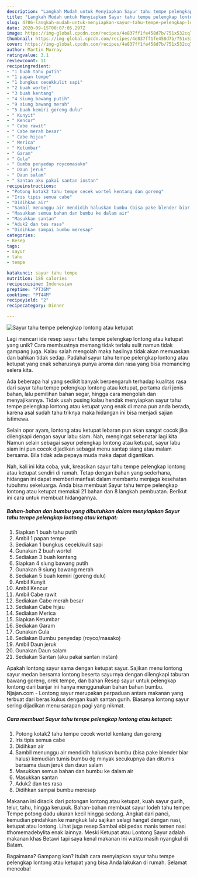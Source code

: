 ```yaml
---
description: "Langkah Mudah untuk Menyiapkan Sayur tahu tempe pelengkap lontong atau ketupat, Lezat"
title: "Langkah Mudah untuk Menyiapkan Sayur tahu tempe pelengkap lontong atau ketupat, Lezat"
slug: 4786-langkah-mudah-untuk-menyiapkan-sayur-tahu-tempe-pelengkap-lontong-atau-ketupat-lezat
date: 2020-09-15T00:07:05.297Z
image: https://img-global.cpcdn.com/recipes/4e837ff1fe458d7b/751x532cq70/sayur-tahu-tempe-pelengkap-lontong-atau-ketupat-foto-resep-utama.jpg
thumbnail: https://img-global.cpcdn.com/recipes/4e837ff1fe458d7b/751x532cq70/sayur-tahu-tempe-pelengkap-lontong-atau-ketupat-foto-resep-utama.jpg
cover: https://img-global.cpcdn.com/recipes/4e837ff1fe458d7b/751x532cq70/sayur-tahu-tempe-pelengkap-lontong-atau-ketupat-foto-resep-utama.jpg
author: Martin Murray
ratingvalue: 3.1
reviewcount: 11
recipeingredient:
- "1 buah tahu putih"
- "1 papan tempe"
- "1 bungkus cecekkulit sapi"
- "2 buah wortel"
- "3 buah kentang"
- "4 siung bawang putih"
- "9 siung bawang merah"
- "5 buah kemiri goreng dulu"
- " Kunyit"
- " Kencur"
- " Cabe rawit"
- " Cabe merah besar"
- " Cabe hijau"
- " Merica"
- " Ketumbar"
- " Garam"
- " Gula"
- " Bumbu penyedap roycomasako"
- " Daun jeruk"
- " Daun salam"
- " Santan aku pakai santan instan"
recipeinstructions:
- "Potong kotak2 tahu tempe cecek wortel kentang dan goreng"
- "Iris tipis semua cabe"
- "Didihkan air"
- "Sambil menunggu air mendidih haluskan bumbu (bisa pake blender biar halus) kemudian tumis bumbu dg minyak secukupnya dan ditumis bersama daun jeruk dan daun salam"
- "Masukkan semua bahan dan bumbu ke dalam air"
- "Masukkan santan"
- "Aduk2 dan tes rasa"
- "Didihkan sampai bumbu meresap"
categories:
- Resep
tags:
- sayur
- tahu
- tempe

katakunci: sayur tahu tempe 
nutrition: 186 calories
recipecuisine: Indonesian
preptime: "PT36M"
cooktime: "PT44M"
recipeyield: "2"
recipecategory: Dinner

---
```



![Sayur tahu tempe pelengkap lontong atau ketupat](https://img-global.cpcdn.com/recipes/4e837ff1fe458d7b/751x532cq70/sayur-tahu-tempe-pelengkap-lontong-atau-ketupat-foto-resep-utama.jpg)

Lagi mencari ide resep sayur tahu tempe pelengkap lontong atau ketupat yang unik? Cara membuatnya memang tidak terlalu sulit namun tidak gampang juga. Kalau salah mengolah maka hasilnya tidak akan memuaskan dan bahkan tidak sedap. Padahal sayur tahu tempe pelengkap lontong atau ketupat yang enak seharusnya punya aroma dan rasa yang bisa memancing selera kita.

Ada beberapa hal yang sedikit banyak berpengaruh terhadap kualitas rasa dari sayur tahu tempe pelengkap lontong atau ketupat, pertama dari jenis bahan, lalu pemilihan bahan segar, hingga cara mengolah dan menyajikannya. Tidak usah pusing kalau hendak menyiapkan sayur tahu tempe pelengkap lontong atau ketupat yang enak di mana pun anda berada, karena asal sudah tahu triknya maka hidangan ini bisa menjadi sajian istimewa.

Selain opor ayam, lontong atau ketupat lebaran pun akan sangat cocok jika dilengkapi dengan sayur labu siam. Nah, mengingat sebenatar lagi kita Namun selain sebagai sayur pelengkap lontong atau ketupat, sayur labu siam ini pun cocok dijadikan sebagai menu santap siang atau malam bersama. Bila tidak ada pepaya muda maka dapat digantikan.


Nah, kali ini kita coba, yuk, kreasikan sayur tahu tempe pelengkap lontong atau ketupat sendiri di rumah. Tetap dengan bahan yang sederhana, hidangan ini dapat memberi manfaat dalam membantu menjaga kesehatan tubuhmu sekeluarga. Anda bisa membuat Sayur tahu tempe pelengkap lontong atau ketupat memakai 21 bahan dan 8 langkah pembuatan. Berikut ini cara untuk membuat hidangannya.

<!--inarticleads1-->

##### Bahan-bahan dan bumbu yang dibutuhkan dalam menyiapkan Sayur tahu tempe pelengkap lontong atau ketupat:

1. Siapkan 1 buah tahu putih
1. Ambil 1 papan tempe
1. Sediakan 1 bungkus cecek/kulit sapi
1. Gunakan 2 buah wortel
1. Sediakan 3 buah kentang
1. Siapkan 4 siung bawang putih
1. Gunakan 9 siung bawang merah
1. Sediakan 5 buah kemiri (goreng dulu)
1. Ambil  Kunyit
1. Ambil  Kencur
1. Ambil  Cabe rawit
1. Sediakan  Cabe merah besar
1. Sediakan  Cabe hijau
1. Sediakan  Merica
1. Siapkan  Ketumbar
1. Sediakan  Garam
1. Gunakan  Gula
1. Sediakan  Bumbu penyedap (royco/masako)
1. Ambil  Daun jeruk
1. Gunakan  Daun salam
1. Sediakan  Santan (aku pakai santan instan)


Apakah lontong sayur sama dengan ketupat sayur. Sajikan menu lontong sayur medan bersama lontong beserta sayurnya dengan dilengkapi taburan bawang goreng, orek tempe, dan bahan Resep sayur untuk pelengkap lontong dari banjar ini hanya menggunakan bahan bahan bumbu. Njajan.com - Lontong sayur merupakan perpaduan antara makanan yang terbuat dari beras kukus dengan kuah santan gurih. Biasanya lontong sayur sering dijadikan menu sarapan pagi yang nikmat. 

<!--inarticleads2-->

##### Cara membuat Sayur tahu tempe pelengkap lontong atau ketupat:

1. Potong kotak2 tahu tempe cecek wortel kentang dan goreng
1. Iris tipis semua cabe
1. Didihkan air
1. Sambil menunggu air mendidih haluskan bumbu (bisa pake blender biar halus) kemudian tumis bumbu dg minyak secukupnya dan ditumis bersama daun jeruk dan daun salam
1. Masukkan semua bahan dan bumbu ke dalam air
1. Masukkan santan
1. Aduk2 dan tes rasa
1. Didihkan sampai bumbu meresap


Makanan ini diracik dari potongan lontong atau ketupat, kuah sayur gurih, telur, tahu, hingga kerupuk. Bahan-bahan membuat sayur lodeh tahu tempe: Tempe potong dadu ukuran kecil hingga sedang. Angkat dari panci, kemudian pindahkan ke mangkuk lalu sajikan selagi hangat dengan nasi, ketupat atau lontong. Lihat juga resep Sambal ebi pedas manis temen nasi #homemadebylita enak lainnya. Meski Ketupat atau Lontong Sayur adalah makanan khas Betawi tapi saya kenal makanan ini waktu masih nyangkul di Batam. 

Bagaimana? Gampang kan? Itulah cara menyiapkan sayur tahu tempe pelengkap lontong atau ketupat yang bisa Anda lakukan di rumah. Selamat mencoba!
